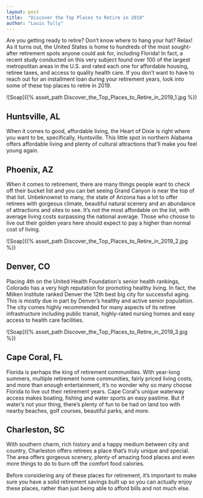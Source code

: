 ```yaml
---
layout: post
title:  "Discover the Top Places to Retire in 2019"
author: "Louis Tully"
---
```


Are you getting ready to retire? Don’t know where to hang your hat? Relax! As it turns out, the United States is home to hundreds of the most sought-after retirement spots anyone could ask for, including Florida! In fact, a recent study conducted on this very subject found over 100 of the largest metropolitan areas in the U.S. and rated each one for affordable housing, retiree taxes, and access to quality health care. If you don’t want to have to reach out for an installment loan during your retirement years, look into some of these top places to retire in 2019.

![Soap]({% asset_path Discover_the_Top_Places_to_Retire_in_2019_1.jpg %})

## Huntsville, AL

When it comes to good, affordable living, the Heart of Dixie is right where you want to be, specifically, Huntsville. This little spot in northern Alabama offers affordable living and plenty of cultural attractions that’ll make you feel young again.

## Phoenix, AZ

When it comes to retirement, there are many things people want to check off their bucket list and you can bet seeing Grand Canyon is near the top of that list. Unbeknownst to many, the state of Arizona has a lot to offer retirees with gorgeous climate, beautiful natural scenery and an abundance of attractions and sites to see. It’s not the most affordable on the list, with average living costs surpassing the national average. Those who choose to live out their golden years here should expect to pay a higher than normal cost of living.

![Soap]({% asset_path Discover_the_Top_Places_to_Retire_in_2019_2.jpg %})

## Denver, CO

Placing 4th on the United Health Foundation's senior health rankings, Colorado has a very high reputation for promoting healthy living. In fact, the Milken Institute ranked Denver the 12th best big city for successful aging. This is mostly due in part by Denver’s healthy and active senior population. The city comes highly recommended for many aspects of its retiree infrastructure including public transit, highly-rated nursing homes and easy access to health care facilities.

![Soap]({% asset_path Discover_the_Top_Places_to_Retire_in_2019_3.jpg %})

## Cape Coral, FL

Florida is perhaps the king of retirement communities. With year-long summers, multiple retirement home communities, fairly priced living costs, and more than enough entertainment, it’s no wonder why so many choose Florida to live out their retirement years. Cape Coral's unique waterway access makes boating, fishing and water sports an easy pastime. But if water’s not your thing, there’s plenty of fun to be had on land too with nearby beaches, golf courses, beautiful parks, and more.

## Charleston, SC

With southern charm, rich history and a happy medium between city and country, Charleston offers retirees a place that’s truly unique and special. The area offers gorgeous scenery, plenty of amazing food places and even more things to do to burn off the comfort food calories.

Before considering any of these places for retirement, it’s important to make sure you have a solid retirement savings built up so you can actually enjoy these places, rather than just being able to afford bills and not much else.
